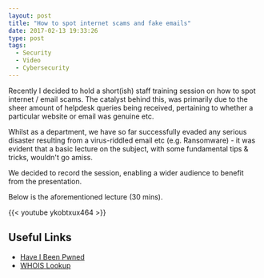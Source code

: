 ```yaml
---
layout: post
title: "How to spot internet scams and fake emails"
date: 2017-02-13 19:33:26
type: post
tags:
  - Security
  - Video
  - Cybersecurity
---
```


Recently I decided to hold a short(ish) staff training session on how to spot internet / email scams. The catalyst behind this, was primarily due to the sheer amount of helpdesk queries being received, pertaining to whether a particular website or email was genuine etc.

Whilst as a department, we have so far successfully evaded any serious disaster resulting from a virus-riddled email etc (e.g. Ransomware) - it was evident that a basic lecture on the subject, with some fundamental tips & tricks, wouldn't go amiss.

We decided to record the session, enabling a wider audience to benefit from the presentation.

Below is the aforementioned lecture (30 mins).

{{< youtube ykobtxux464 >}}
<br/>

## Useful Links

- [Have I Been Pwned](https://haveibeenpwned.com/)
- [WHOIS Lookup](https://whois.icann.org/en)
